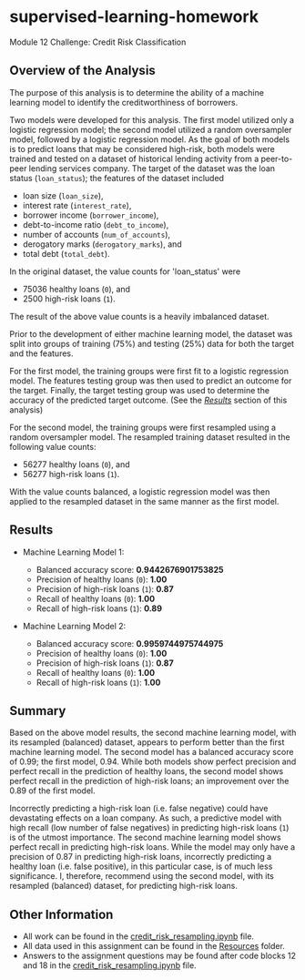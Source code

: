 # supervised-learning-homework
Module 12 Challenge: Credit Risk Classification

## Overview of the Analysis

The purpose of this analysis is to determine the ability of a machine learning model to identify the creditworthiness of borrowers.

Two models were developed for this analysis. The first model utilized only a logistic regression model; the second model utilized a random oversampler model, followed by a logistic regression model. As the goal of both models is to predict loans that may be considered high-risk, both models were trained and tested on a dataset of historical lending activity from a peer-to-peer lending services company. The target of the dataset was the loan status (`loan_status`); the features of the dataset included
- loan size (`loan_size`),
- interest rate (`interest_rate`),
- borrower income (`borrower_income`),
- debt-to-income ratio (`debt_to_income`),
- number of accounts (`num_of_accounts`),
- derogatory marks (`derogatory_marks`), and
- total debt (`total_debt`).

In the original dataset, the value counts for 'loan_status' were
- 75036 healthy loans (`0`), and
- 2500 high-risk loans (`1`).

The result of the above value counts is a heavily imbalanced dataset.

Prior to the development of either machine learning model, the dataset was split into groups of training (75%) and testing (25%) data for both the target and the features.

For the first model, the training groups were first fit to a logistic regression model. The features testing group was then used to predict an outcome for the target. Finally, the target testing group was used to determine the accuracy of the predicted target outcome. (See the [*Results*](https://github.com/julianritchey/supervised-learning-homework#results) section of this analysis)

For the second model, the training groups were first resampled using a random oversampler model. The resampled training dataset resulted in the following value counts:
- 56277 healthy loans (`0`), and
- 56277 high-risk loans (`1`).

With the value counts balanced, a logistic regression model was then applied to the resampled dataset in the same manner as the first model.

## Results

* Machine Learning Model 1:
  * Balanced accuracy score: **0.9442676901753825**
  * Precision of healthy loans (`0`): **1.00**
  * Precision of high-risk loans (`1`): **0.87**
  * Recall of healthy loans (`0`): **1.00**
  * Recall of high-risk loans (`1`): **0.89**

* Machine Learning Model 2:
  * Balanced accuracy score: **0.9959744975744975**
  * Precision of healthy loans (`0`): **1.00**
  * Precision of high-risk loans (`1`): **0.87**
  * Recall of healthy loans (`0`): **1.00**
  * Recall of high-risk loans (`1`): **1.00**

## Summary

Based on the above model results, the second machine learning model, with its resampled (balanced) dataset, appears to perform better than the first machine learning model. The second model has a balanced accuracy score of 0.99; the first model, 0.94. While both models show perfect precision and perfect recall in the prediction of healthy loans, the second model shows perfect recall in the prediction of high-risk loans; an improvement over the 0.89 of the first model.

Incorrectly predicting a high-risk loan (i.e. false negative) could have devastating effects on a loan company. As such, a predictive model with high recall (low number of false negatives) in predicting high-risk loans (`1`) is of the utmost importance. The second machine learning model shows perfect recall in predicting high-risk loans. While the model may only have a precision of 0.87 in predicting high-risk loans, incorrectly predicting a healthy loan (i.e. false positive), in this particular case, is of much less significance. I, therefore, recommend using the second model, with its resampled (balanced) dataset, for predicting high-risk loans.

## Other Information
- All work can be found in the [credit_risk_resampling.ipynb](https://github.com/julianritchey/supervised-learning-homework/blob/main/credit_risk_resampling.ipynb) file.
- All data used in this assignment can be found in the [Resources](https://github.com/julianritchey/supervised-learning-homework/tree/main/Resources) folder.
- Answers to the assignment questions may be found after code blocks 12 and 18 in the [credit_risk_resampling.ipynb](https://github.com/julianritchey/supervised-learning-homework/blob/main/credit_risk_resampling.ipynb) file.
